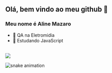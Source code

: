 ## Olá, bem vindo ao meu github 👋
### Meu nome é Aline Mazaro
- 🔭 QA na Eletromidia
- 🌱 Estudando JavaScript

 <div>
 <br>
 <a href="https://www.linkedin.com/in/aline-mazaro/" target="_blank"><img src="https://img.shields.io/badge/-LinkedIn-%230077B5?style=for-the-badge&logo=linkedin&logoColor=white" target="_blank"></a> 

 ![snake animation](https://github.com/AlineMazaro/AlineMazaro/blob/output/github-contribution-grid-snake2.svg)
 
 </div>
